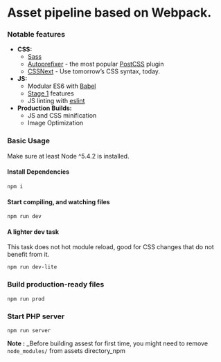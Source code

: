 # Asset pipeline based on Webpack.

### Notable features
- **CSS:**
  - [Sass](http://sass-lang.com/)
  - [Autoprefixer](https://github.com/postcss/autoprefixer) - the most popular [PostCSS](https://github.com/postcss/postcss) plugin
  - [CSSNext](http://cssnext.io/) - Use tomorrow’s CSS syntax, today.
- **JS:** 
  - Modular ES6 with [Babel](http://babeljs.io/)
  - [Stage 1](https://github.com/tc39/ecma262#current-proposals) features
  - JS linting with [eslint](http://eslint.org/)
- **Production Builds:**
  - JS and CSS minification
  - Image Optimization

### Basic Usage
Make sure at least Node ^5.4.2 is installed.

#### Install Dependencies
```
npm i
```

#### Start compiling, and watching files
```
npm run dev
```

#### A lighter dev task

This task does not hot module reload, good for CSS changes that do not benefit from it.

```
npm run dev-lite
```

### Build production-ready files
```
npm run prod
```

### Start PHP server
```
npm run server
```

**Note :** _Before building assest for first time, you might need to remove `node_modules/` from assets directory_npm